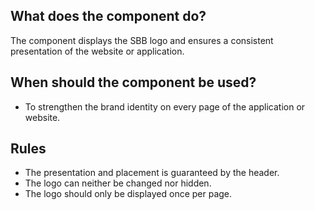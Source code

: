 
## What does the component do?
The component displays the SBB logo and ensures a consistent presentation of the website or application.

## When should the component be used?
* To strengthen the brand identity on every page of the application or website.

## Rules
* The presentation and placement is guaranteed by the header.
* The logo can neither be changed nor hidden.
* The logo should only be displayed once per page.